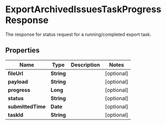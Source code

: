 

# ExportArchivedIssuesTaskProgressResponse

The response for status request for a running/completed export task.

## Properties

| Name | Type | Description | Notes |
|------------ | ------------- | ------------- | -------------|
|**fileUrl** | **String** |  |  [optional] |
|**payload** | **String** |  |  [optional] |
|**progress** | **Long** |  |  [optional] |
|**status** | **String** |  |  [optional] |
|**submittedTime** | **Date** |  |  [optional] |
|**taskId** | **String** |  |  [optional] |



